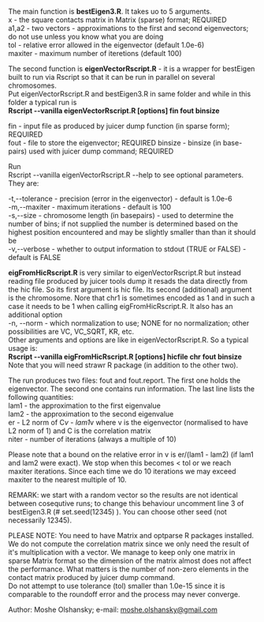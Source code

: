 The main function is **bestEigen3.R**. It takes uo to 5 arguments.  
x - the square contacts matrix in Matrix (sparse) format; REQUIRED  
a1,a2 - two vectors - approximations to the first and second eigenvectors; do not use unless you know what you are doing  
tol - relative error allowed in the eigenvector (default 1.0e-6)  
maxiter - maximum number of iteretions (default 100)  

The second function is **eigenVectorRscript.R** - it is a wrapper for bestEigen built to run via Rscript so that it can be run in parallel on several chromosomes.  
Put eigenVectorRscript.R and bestEigen3.R in same folder and while in this folder a typical run is  
**Rscript --vanilla eigenVectorRscript.R [options] fin fout binsize**  

fin - input file as produced by juicer dump function (in sparse form); REQUIRED  
fout - file to store the eigenvector; REQUIRED
binsize - binsize (in base-pairs) used with juicer dump command; REQUIRED  

Run  
Rscript --vanilla eigenVectorRscript.R --help
to see optional parameters. They are:  

-t,--tolerance - precision (error in the eigenvector) - default is 1.0e-6  
-m,--maxiter - maximum iterations - default is 100  
-s,--size - chromosome length (in basepairs) - used to determine the number of bins; if not supplied the number is determined based on the highest position encountered and may be slightly smaller than than it should be  
-v,--verbose - whether to output information to stdout (TRUE or FALSE) - default is FALSE

**eigFromHicRscript.R** is very similar to eigenVectorRscript.R but instead reading file produced by juicer tools dump it resads the data directly from the hic file. So its first argument is hic file. Its second (additional) argument is the chromosome. Nore that chr1 is sometimes encoded as 1 and in such a case it needs to be 1 when calling eigFromHicRscript.R. It also has an additional option  
-n, --norm - which normalization to use; NONE for no normalization; other possibilities are VC, VC_SQRT, KR, etc.  
Other arguments and options are like in eigenVectorRscript.R. So a typical usage is:  
**Rscript --vanilla eigFromHicRscript.R [options] hicfile chr fout binsize**  
Note that you will need strawr R package (in addition to the other two).

The run produces two files: fout and fout.report. The first one holds the eigenvector. The second one contains run information. The last line lists the following quantities:  
lam1 - the approximation to the first eigenvalue  
lam2 - the approximation to the second eigenvalue  
er - L2 norm of C*v - lam1*v where v is the eigenvector (normalised to have L2 norm of 1) and C is the correlation matrix  
niter - number of iterations (always a multiple of 10)  

Please note that a bound on the relative error in v is er/(lam1 - lam2) (if lam1 and lam2 were exact). We stop when this becomes < tol or we reach maxiter iterations. Since each time we do 10 iterations we may exceed maxiter to the nearest multiple of 10.

REMARK: we start with a random vector so the results are not identical between cosequtive runs; to change this behaviour uncomment line 3 of bestEigen3.R (#       set.seed(12345) ). You can choose other seed (not necessarily 12345).  

PLEASE NOTE:
You need to have Matrix and optparse R packages installed.  
We do not compute the correlation matrix since we only need the result of it's multiplication with a vector. We manage to keep only one matrix in sparse Matrix format so the dimension of the matrix almost does not affect the performance. What matters is the number of non-zero elements in the contact matrix produced by juicer dump command.  
Do not attempt to use tolerance (tol) smaller than 1.0e-15 since it is comparable to the roundoff error and the process may never converge.

Author: Moshe Olshansky;  e-mail: moshe.olshansky@gmail.com
 
